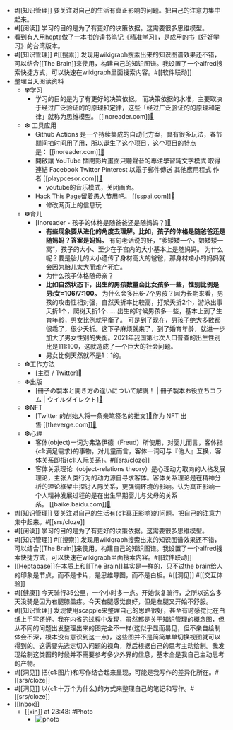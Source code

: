 - #[[知识管理]] 要关注对自己的生活有真正影响的问题。把自己的注意力集中起来。
- #[[阅读]] 学习的目的是为了有更好的决策依据。这需要很多思维模型。
- 看到有人用hepta做了一本书的读书笔记[《精准学习》](https://app.heptabase.com/w/dd90dec40bbb690551306bfbe0ac46a1787109d82f0eca4cf045502f9de6fa17)，是成甲的书《好好学习》的台湾版本。
- #[[知识管理]] #[[搜索]] 发现用wikigraph搜索出来的知识图谱效果还不错，可以结合[[The Brain]]来使用，构建自己的知识图谱。我设置了一个alfred搜索快捷方式，可以快速在wikigraph里面搜索内容。#[[软件联动]] 
- 整理当天阅读资料
    - ❆学习
        - 学习的目的是为了有更好的决策依据。 而决策依据的水准，主要取决于经过广泛验证的的原理和定律，这些「经过广泛验证的的原理和定律」就称为思维模型。 [[inoreader.com]][🔗](https://www.inoreader.com/article/3a9c6e7ad0ac36f1-)
    - ❆ 工具应用
        - Github Actions 是一个持续集成的自动化方案，具有很多玩法，春节期间抽时间用了用，所以诞生了这个项目，这个项目的特点是： [[inoreader.com]][🔗](https://www.inoreader.com/article/3a9c6e7ad62ec348-github-actions-telegram-1910-github-actions-api-telegram)
        - 開啟讓 YouTube 關閉影片畫面只聽聲音的專注學習純文字模式 取得連結 Facebook Twitter Pinterest 以電子郵件傳送 其他應用程式 作者 [[playpcesor.com]][🔗](https://www.playpcesor.com/2022/02/youtube.html)
            - youtube的音乐模式，关闭画面。
        - Hack This Page留着愚人节用吧。 [[sspai.com]][🔗](https://sspai.com/post/71336)
            - 修改网页上的信息玩
    - ❆育儿
        - [Inoreader - 孩子的体格是随爸爸还是随妈妈？][🔗](https://www.inoreader.com/article/3a9c6e7ad09f9596-)
            - **有些现象要从进化的角度去理解。比如，孩子的体格是随爸爸还是随妈妈？答案是妈妈。** 有句老话说的好，“爹矮矮一个，娘矮矮一窝”，孩子的大小、至少在子宫内的大小基本上是随妈妈。 为什么呢？要是胎儿的大小遗传了身材高大的爸爸，那身材矮小的妈妈就会因为胎儿太大而难产死亡。
            - 为什么孩子体格随母亲？
            - **比如自然状态下，出生的男孩数量会比女孩多一些，性别比例是男:女=106/7:100。** 为什么会多出6-7个男孩？因为长期来看，男孩的攻击性相对强，自然夭折率比较高，打架夭折2个，游泳出事夭折1个，爬树夭折1个……出生的时候男孩多一些，基本上到了生育年龄，男女比例就平衡了。 可是到了现在，男孩子绝大多数都很乖了，很少夭折。这下子麻烦就来了，到了婚育年龄，就进一步加大了男女性别的失衡。2021年我国第七次人口普查的出生性别比是111:100，这就造成了一个巨大的社会问题。
            - 男女比例天然就不是1：1的。
    - ❆工作方法
        - [主页 / Twitter][🔗](https://www.diigo.com/outliner/diigo_items/1032604/12128769/621502999)
    - ❆出版
        - [冊子の製本と開き方の違いについて解説！ | 冊子製本お役立ちコラム | ウイルダイレクト][🔗](https://www.diigo.com/outliner/diigo_items/1032604/12128769/621414642)
    - ❆NFT
        - [Twitter 的创始人将一条亲笔签名的推文][🔗](https://www.theverge.com/2021/3/5/22316320/jack-dorsey-original-tweet-nft-cent-valuables)作为 NFT 出售 [[theverge.com]][🔗](https://www.theverge.com/22310188/nft-explainer-what-is-blockchain-crypto-art-faq)
    - ❆心理
        - 客体(object)一词为弗洛伊德（Freud）所使用，对婴儿而言，客体指{c1:满足需求}的事物，对儿童而言，客体一词可与『他人』互换，客体关系即指{c1:人际关系}。#[[srs/cloze]]
        - 客体关系理论（object-relations theory）是心理动力取向的人格发展理论，主张人类行为的动力源自寻求客体。客体关系理论是在精神分析的理论框架中探讨人际关系，更强调环境的影响。认为真正影响一个人精神发展过程的是在出生早期婴儿与父母的关系系。 [[baike.baidu.com]][🔗](https://baike.baidu.com/item/%E5%AE%A2%E4%BD%93%E5%85%B3%E7%B3%BB%E7%90%86%E8%AE%BA/4621370)
- #[[知识管理]] 要关注对自己的生活有{c1:真正影响}的问题。把自己的注意力集中起来。#[[srs/cloze]]
- #[[阅读]] 学习的目的是为了有更好的决策依据。这需要很多思维模型。
- #[[知识管理]] #[[搜索]] 发现用wikigraph搜索出来的知识图谱效果还不错，可以结合[[The Brain]]来使用，构建自己的知识图谱。我设置了一个alfred搜索快捷方式，可以快速在wikigraph里面搜索内容。#[[软件联动]] 
- [[Heptabase]]在本质上和[[The Brain]]其实是一样的，只不过the brain给人的印象是节点，而不是卡片，是思维导图，而不是白板。#[[洞见]] #[[交互体验]]
- #[[健康]] 今天骑行35公里，一个小时多一点。开始恢复骑行，之所以这么多天没骑是因为右腿膝盖疼。今天右腿感觉良好，但是左腿又开始不舒服。
-  #[[知识管理]] 发现使用scapple来整理自己的思路很好，甚至有时感觉比在白纸上手写还好。我在内省的过程中发现，虽然都是关于知识管理的概念图，但从不同的问题出发整理出来的图完全不一样(这似乎显而易见，但不亲自绘制体会不深，根本没有意识到这一点)，这些图并不是简简单单切换视图就可以得到的。这需要先选定切入问题的视角，然后根据自己的思考主动绘制。我发现绘制这类图的时候并不需要参考多少外界的信息，基本全是我自己主动思考的产物。
- #[[洞见]] 把{c1:图片}和写作结合起来呈现，可能是我写作的差异化所在。#[[srs/cloze]]
- #[[洞见]] 以{c1:十万个为什么}的方式来整理自己的笔记和写作。#[[srs/cloze]]
- [[Inbox]]
    - [[xin]] at 23:48: #Photo
        - ![photo](https://firebasestorage.googleapis.com/v0/b/firescript-577a2.appspot.com/o/imgs%2Fapp%2Fxinyiheng%2FQ7PMZV43t?alt=media&token=36c6c509-cee9-4d4e-ba18-a3439f80c47c)
